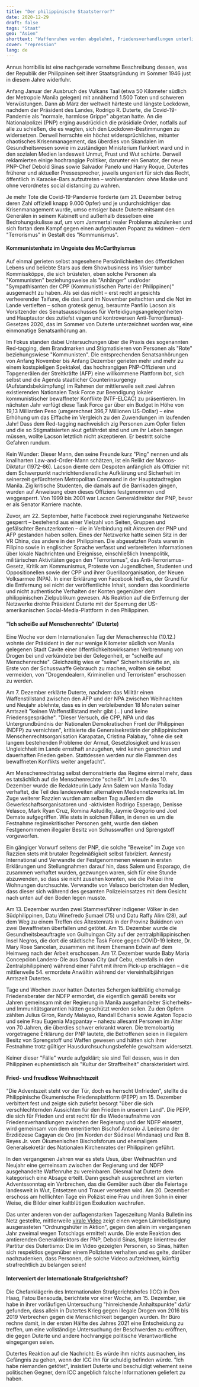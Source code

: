 ```yaml
---
title: "Der philippinische Staatsterror?"
date: 2020-12-29
draft: false
tags: "Staat"
geo: "Asien"
shorttext: "Waffenruhen werden abgelehnt, Friedensverhandlungen unterliegen selbigen und die Lage der Menschenrechte wird täglich desolater."
cover: "repression"
lang: de
---
```


Annus horribilis ist eine nachgerade vornehme Beschreibung dessen, was der Republik der Philippinen seit ihrer Staatsgründung im Sommer 1946 just in diesem Jahre widerfuhr.

Anfang Januar der Ausbruch des Vulkans Taal (etwa 50 Kilometer südlich der Metropole Manila gelegen) mit annähernd 1.500 Toten und schweren Verwüstungen. Dann ab März der weltweit härteste und längste Lockdown, nachdem der Präsident des Landes, Rodrigo R. Duterte, die Covid-19-Pandemie als "normale, harmlose Grippe" abgetan hatte. An die Nationalpolizei (PNP) erging ausdrücklich die präsidiale Order, notfalls auf alle zu schießen, die es wagten, sich den Lockdown-Bestimmungen zu widersetzen. Derweil herrschte ein höchst widersprüchliches, mitunter chaotisches Krisenmanagement, das überdies von Skandalen im Gesundheitswesen sowie im zuständigen Ministerium flankiert ward und in den sozialen Medien landesweit Unmut, Frust und Wut schürte. Derweil reklamierten einige hochrangige Politiker, darunter ein Senator, der neue PNP-Chef Debold Sinas sowie Salvador Panelo und Harry Roque, Dutertes früherer und aktueller Pressesprecher, jeweils ungeniert für sich das Recht, öffentlich in Karaoke-Bars aufzutreten – wohlverstanden: ohne Maske und ohne verordnetes social distancing zu wahren.

Je mehr Tote die Covid-19-Pandemie forderte (am 21. Dezember betrug deren Zahl offiziell knapp 9.000 Opfer) und je undurchsichtiger das Krisenmanagement wurde, umso emsiger baute Duterte mitsamt den Generälen in seinem Kabinett und außerhalb desselben eine Bedrohungskulisse auf, um vom Jammertal realer Probleme abzulenken und sich fortan dem Kampf gegen einen aufgebauten Popanz zu widmen – dem "Terrorismus" in Gestalt des "Kommunismus".

#### Kommunistenhatz im Ungeiste des McCarthyismus

Auf einmal gerieten selbst angesehene Persönlichkeiten des öffentlichen Lebens und beliebte Stars aus dem Showbusiness ins Visier tumber Kommissköppe, die sich brüsteten, eben solche Personen als "Kommunisten" beziehungsweise als "Anhänger" und/oder "Sympathisanten der CPP (Kommunistischen Partei der Philippinen)" ausgemacht zu haben. Als sei das nicht – erst recht angesichts verheerender Taifune, die das Land im November peitschten und die Not im Lande vertieften – schon grotesk genug, beraumte Panfilo Lacson als Vorsitzender des Senatsausschusses für Verteidigungsangelegenheiten und Hauptautor des zutiefst vagen und kontroversen Anti-Terror(ismus)-Gesetzes 2020, das im Sommer von Duterte unterzeichnet worden war, eine einmonatige Senatsanhörung an.

Im Fokus standen dabei Untersuchungen über die Praxis des sogenannten Red-tagging, dem Brandmarken und Stigmatisieren von Personen als "Rote" beziehungswiese "Kommunisten". Die entsprechenden Senatsanhörungen von Anfang November bis Anfang Dezember gerieten mehr und mehr zu einem kostspieligen Spektakel, das hochrangigen PNP-Offizieren und Topgenerälen der Streitkräfte (AFP) eine willkommene Plattform bot, sich selbst und die Agenda staatlicher Counterinsurgengy (Aufstandsbekämpfung) im Rahmen der mittlerweile seit zwei Jahren existierenden Nationalen Task Force zur Beendigung lokaler kommunistischer bewaffneter Konflikte (NTF-ELCAC) zu präsentieren. Im nächsten Jahr verfügt diese Task Force gar über ein Budget in Höhe von 19,13 Milliarden Peso (umgerechnet 396,7 Millionen US-Dollar) – eine Erhöhung um das Elffache im Vergleich zu den Zuwendungen im laufenden Jahr! Dass dem Red-tagging nachweislich zig Personen zum Opfer fielen und die so Stigmatisierten akut gefährdet sind und um ihr Leben bangen müssen, wollte Lacson letztlich nicht akzeptieren. Er bestritt solche Gefahren rundum.

Kein Wunder: Dieser Mann, den seine Freunde kurz "Ping" nennen und als knallharten Law-and-Order-Mann schätzen, ist ein Relikt der Marcos-Diktatur (1972–86). Lacson diente dem Despoten anfänglich als Offizier mit dem Schwerpunkt nachrichtendienstliche Aufklärung und Sicherheit im seinerzeit gefürchteten Metropolitan Command in der Hauptstadtregion Manila. Zig kritische Studenten, die damals auf die Barrikaden gingen, wurden auf Anweisung eben dieses Offiziers festgenommen und weggesperrt. Von 1999 bis 2001 war Lacson Generaldirektor der PNP, bevor er als Senator Karriere machte.

Zuvor, am 22. September, hatte Facebook zwei regierungsnahe Netzwerke gesperrt – bestehend aus einer Vielzahl von Seiten, Gruppen und gefälschter Benutzerkonten – die in Verbindung mit Akteuren der PNP und AFP gestanden haben sollen. Eines der Netzwerke hatte seinen Sitz in der VR China, das andere in den Philippinen. Die abgesetzten Posts waren in Filipino sowie in englischer Sprache verfasst und verbreiteten Informationen über lokale Nachrichten und Ereignisse, einschließlich Innenpolitik, militärischen Aktivitäten gegen den "Terrorismus", das Anti-Terrorismus-Gesetz, Kritik am Kommunismus, Proteste von Jugendlichen, Studenten und Oppositionellen sowie der CPP und ihrer Guerillaorganisation, der Neuen Volksarmee (NPA). In einer Erklärung von Facebook hieß es, der Grund für die Entfernung sei nicht der veröffentlichte Inhalt, sondern das koordinierte und nicht authentische Verhalten der Konten gegenüber dem philippinischen Zielpublikum gewesen. Als Reaktion auf die Entfernung der Netzwerke drohte Präsident Duterte mit der Sperrung der US-amerikanischen Social-Media-Plattform in den Philippinen.

#### "Ich scheiße auf Menschenrechte" (Duterte)

Eine Woche vor dem Internationalen Tag der Menschenrechte (10.12.) wohnte der Präsident in der nur wenige Kilometer südlich von Manila gelegenen Stadt Cavite einer öffentlichkeitswirksamen Verbrennung von Drogen bei und verkündete bei der Gelegenheit, er "scheiße auf Menschenrechte". Gleichzeitig wies er "seine" Sicherheitskräfte an, als Erste von der Schusswaffe Gebrauch zu machen, wollten sie selbst vermeiden, von "Drogendealern, Kriminellen und Terroristen" erschossen zu werden.

Am 7. Dezember erklärte Duterte, nachdem das Militär einen Waffenstillstand zwischen den AFP und der NPA zwischen Weihnachten und Neujahr ablehnte, dass es in den verbleibenden 18 Monaten seiner Amtszeit "keinen Waffenstillstand mehr gibt (...) und keine Friedensgespräche". "Dieser Versuch, die CPP, NPA und das Untergrundbündnis der Nationalen Demokratischen Front der Philippinen (NDFP) zu vernichten", kritisierte die Generalsekretärin der philippinischen Menschenrechtsorganisation Karapatan, Cristina Palabay, "ohne die seit langem bestehenden Probleme der Armut, Gesetzlosigkeit und krassen Ungleichheit im Lande ernsthaft anzugehen, wird keinen gerechten und dauerhaften Frieden geben. Stattdessen werden nur die Flammen des bewaffneten Konflikts weiter angefacht".

Am Menschenrechtstag selbst demonstrierte das Regime einmal mehr, dass es tatsächlich auf die Menschenrechte "scheißt". Im Laufe des 10. Dezember wurde die Redakteurin Lady Ann Salem von Manila Today verhaftet, die Teil des landesweiten alternativen Mediennetzwerks ist. Im Zuge weiterer Razzien wurden am selben Tag außerdem die Gewerkschaftsorganisatoren und -aktivisten Rodrigo Esperago, Denisse Velasco, Mark Ryan Cruz, Romina Astudillo, Jaymie Gregorio und Joel Demate aufgegriffen. Wie stets in solchen Fällen, in denen es um die Festnahme regimekritischer Personen geht, wurde den sieben Festgenommenen illegaler Besitz von Schusswaffen und Sprengstoff vorgeworfen.

Ein gängiger Vorwurf seitens der PNP, die solche "Beweise" im Zuge von Razzien stets mit brutaler Regelmäßigkeit selbst fabriziert. Amnesty International und Verwandte der Festgenommenen wiesen in ersten Erklärungen und Stellungnahmen darauf hin, dass Salem und Esparago, die zusammen verhaftet wurden, gezwungen waren, sich für eine Stunde abzuwenden, so dass sie nicht zusehen konnten, wie die Polizei ihre Wohnungen durchsuchte. Verwandte von Velasco berichteten den Medien, dass dieser sich während des gesamten Polizeieinsatzes mit dem Gesicht nach unten auf den Boden legen musste.

Am 13. Dezember wurden zwei Stammesführer indigener Völker in den Südphilippinen, Datu Winefredo Sumael (75) und Datu Raffy Alim (28), auf dem Weg zu einem Treffen des Ältestenrats in der Provinz Bukidnon von zwei Bewaffneten überfallen und getötet. Am 15. Dezember wurde die Gesundheitsbeauftragte von Guihulngan City auf der zentralphilippinischen Insel Negros, die dort die städtische Task Force gegen COVID-19 leitete, Dr. Mary Rose Sancelan, zusammen mit ihrem Ehemann Edwin auf dem Heimweg nach der Arbeit erschossen. Am 17. Dezember wurde Baby Maria Concepcion Landero-Ole aus Danao City (auf Cebu, ebenfalls in den Zentralphilippinen) während einer Fahrt mit ihrem Pick-up erschlagen – die mittlerweile 54. ermordete Anwältin während der viereinhalbjährigen Amtszeit Dutertes.

Tage und Wochen zuvor hatten Dutertes Schergen kaltblütig ehemalige Friedensberater der NDFP ermordet, die eigentlich gemäß bereits vor Jahren gemeinsam mit der Regierung in Manila ausgehandelter Sicherheits- und Immunitätsgarantien hätten geschützt werden sollen. Zu den Opfern zählten Julius Giron, Randy Malayao, Randall Echanis sowie Agaton Topacio und seine Frau Eugenia Magpantay – nahezu allesamt Personen im Alter von 70 Jahren, die überdies schwer erkrankt waren. Die tremoloartig vorgetragene Erklärung der PNP lautete, die Betroffenen seien in illegalem Besitz von Sprengstoff und Waffen gewesen und hätten sich ihrer Festnahme trotz gültiger Hausdurchsuchungsbefehle gewaltsam widersetzt.

Keiner dieser "Fälle" wurde aufgeklärt; sie sind Teil dessen, was in den Philippinen euphemistisch als "Kultur der Straffreiheit" charakterisiert wird.

#### Fried- und freudlose Weihnachtszeit

"Die Adventszeit steht vor der Tür, doch es herrscht Unfrieden", stellte die Philippinische Ökumenische Friedensplattform (PEPP) am 15. Dezember verbittert fest und zeigte sich zutiefst besorgt "über die sich verschlechternden Aussichten für den Frieden in unserem Land". Die PEPP, die sich für Frieden und erst recht für die Wiederaufnahme von Friedensverhandlungen zwischen der Regierung und der NDFP einsetzt, wird gemeinsam von dem emeritierten Bischof Antonio J. Ledesma der Erzdiözese Cagayan de Oro (im Norden der Südinsel Mindanao) und Rex B. Reyes Jr. vom Ökumenischen Bischofsforum und ehemaligem Generalsekretär des Nationalen Kirchenrates der Philippinen geführt.

In den vergangenen Jahren war es stets Usus, über Weihnachten und Neujahr eine gemeinsam zwischen der Regierung und der NDFP ausgehandelte Waffenruhe zu vereinbaren. Diesmal hat Duterte dem kategorisch eine Absage erteilt. Dann geschah ausgerechnet am vierten Adventssonntag ein Verbrechen, das die Gemüter auch über die Feiertage landesweit in Wut, Entsetzen und Trauer versetzen wird. Am 20. Dezember erschoss am helllichten Tage ein Polizist eine Frau und ihren Sohn in einer Weise, die Bilder einer kaltblütigen Exekution wachrufen.

Das unter anderen von der auflagenstarken Tageszeitung Manila Bulletin ins Netz gestellte, mittlerweile [virale Video](https://www.facebook.com/manilabulletin/videos/1347476505602560/ "Cop in viral Tarlac shooting surrenders (Facebook)") zeigt einen wegen Lärmbelästigung ausgerasteten "Ordnungshüter in Aktion", gegen den allein im vergangenen Jahr zweimal wegen Totschlags ermittelt wurde. Die erste Reaktion des amtierenden Generaldirektors der PNP, Debold Sinas, folgte linientreu der Partitur des Dutertismo: Die im Video gezeigten Personen, so Sinas, hätten sich respektlos gegenüber einem Polizisten verhalten und es gelte, darüber nachzudenken, dass Personen, die solche Videos aufzeichnen, künftig strafrechtlich zu belangen seien!

#### Interveniert der Internationale Strafgerichtshof?

Die Chefanklägerin des Internationalen Strafgerichtshofes (ICC) in Den Haag, Fatou Bensouda, berichtete vor einer Woche, am 15. Dezember, sie habe in ihrer vorläufigen Untersuchung "hinreichende Anhaltspunkte" dafür gefunden, dass allein in Dutertes Krieg gegen illegale Drogen von 2016 bis 2019 Verbrechen gegen die Menschlichkeit begangen wurden. Ihr Büro rechne damit, in der ersten Hälfte des Jahres 2021 eine Entscheidung zu treffen, um eine vollständige Untersuchung der Beschwerden zu eröffnen, die gegen Duterte und andere hochrangige politische Verantwortliche eingegangen seien.

Dutertes Reaktion auf die Nachricht: Es würde ihm nichts ausmachen, ins Gefängnis zu gehen, wenn der ICC ihn für schuldig befinden würde. "Ich habe niemanden getötet", insistiert Duterte und beschuldigt vehement seine politischen Gegner, dem ICC angeblich falsche Informationen geliefert zu haben.
